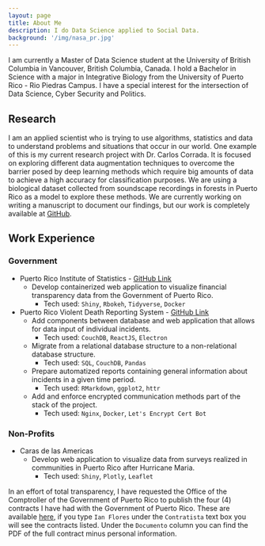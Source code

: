 ```yaml
---
layout: page
title: About Me
description: I do Data Science applied to Social Data.
background: '/img/nasa_pr.jpg'
---
```


I am currently a Master of Data Science student at the University 
of British Columbia in Vancouver, British Columbia, Canada. I hold a 
Bachelor in Science with a major in Integrative Biology from the University
of Puerto Rico - Rio Piedras Campus. I have a special interest for the 
intersection of Data Science, Cyber Security and Politics.

## Research

I am an applied scientist who is trying to use algorithms, statistics and data to understand problems and situations that occur in our world. One example of this is my current research project with Dr. Carlos Corrada. It is focused on exploring different data augmentation techniques to overcome the barrier posed by deep learning methods which require big amounts of data to achieve a high accuracy for classification purposes. We are using a biological dataset collected from soundscape recordings in forests in Puerto Rico as a model to explore these methods. We are currently working on writing a manuscript to document our findings, but our work is completely available at [GitHub](https://github.com/ian-flores/Deep-Learning-Species-Identification).

## Work Experience

### Government
* Puerto Rico Institute of Statistics - [GitHub Link](https://github.com/ian-flores/TransparenciaFinanciera)
    * Develop containerized web application to visualize financial transparency data from the Government of Puerto Rico.
      * Tech used: `Shiny`, `Rbokeh`, `Tidyverse`, `Docker`
* Puerto Rico Violent Death Reporting System - [GitHub Link]()
   * Add components between database and web application that allows for data input of individual incidents.
      * Tech used: `CouchDB`, `ReactJS`, `Electron`
   * Migrate from a relational database structure to a non-relational database structure.
      * Tech used: `SQL`, `CouchDB`, `Pandas`
   * Prepare automatized reports containing general information about incidents in a given time period.
      * Tech used: `RMarkdown`, `ggplot2`, `httr`
   * Add and enforce encrypted communication methods part of the stack of the project.
      * Tech used: `Nginx`, `Docker`, `Let's Encrypt Cert Bot`
### Non-Profits
* Caras de las Americas
   * Develop web application to visualize data from surveys realized in communities in Puerto Rico after Hurricane Maria.
      * Tech used: `Shiny`, `Plotly`, `Leaflet`
      
In an effort of total transparency, I have requested the Office of the Comptroller of the Government of Puerto Rico to publish the four (4) contracts I have had with the Government of Puerto Rico. These are available [here](https://consultacontratos.ocpr.gov.pr/), if you type `Ian Flores` under the `Contratista` text box you will see the contracts listed. Under the `Documento` column you can find the PDF of the full contract minus personal information.
